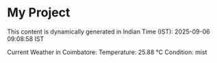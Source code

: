 # My Project

This content is dynamically generated in Indian Time (IST): 2025-09-06 09:08:58 IST


Current Weather in Coimbatore:
Temperature: 25.88 °C
Condition: mist
